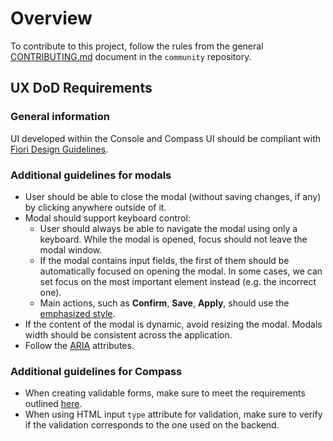 
# Overview

To contribute to this project, follow the rules from the general [CONTRIBUTING.md](https://github.com/kyma-project/community/blob/master/CONTRIBUTING.md) document in the `community` repository.

## UX DoD Requirements

### General information

UI developed within the Console and Compass UI should be compliant with [Fiori Design Guidelines](https://experience.sap.com/fiori-design-web/).

### Additional guidelines for modals

* User should be able to close the modal (without saving changes, if any) by clicking anywhere outside of it.
* Modal should support keyboard control:
    * User should always be able to navigate the modal using only a keyboard. While the modal is opened, focus should not leave the modal window.
    * If the modal contains input fields, the first of them should be automatically focused on opening the modal. In some cases, we can set focus on the most important element instead (e.g. the incorrect one).
    * Main actions, such as **Confirm**,  **Save**, **Apply**, should use the [emphasized style](https://experience.sap.com/fiori-design-web/button).
* If the content of the modal is dynamic, avoid resizing the modal. Modals width should be consistent across the application.
* Follow the [ARIA](https://www.w3.org/WAI/standards-guidelines/aria/) attributes.

### Additional guidelines for Compass

* When creating validable forms, make sure to meet the requirements outlined [here](https://github.com/kyma-incubator/compass/blob/master/docs/compass/03-input-validation.md).
* When using HTML input `type` attribute for validation, make sure to verify if the validation corresponds to the one used on the backend.
